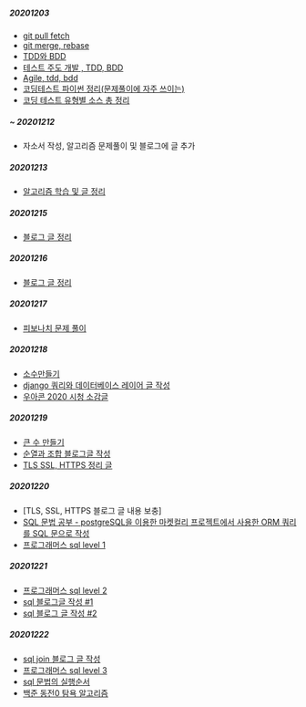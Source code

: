 ##### 20201203
- [git pull fetch](https://yuja-kong.tistory.com/60)
- [git merge, rebase](https://cyberx.tistory.com/96)
- [TDD와 BDD](https://brunch.co.kr/@cheuora/42)
- [테스트 주도 개발 , TDD, BDD](https://yorr.tistory.com/26)
- [Agile, tdd, bdd](https://blog.metafor.kr/159)
- [코딩테스트 파이썬 정리(문제풀이에 자주 쓰이는)](https://goldfishhead.tistory.com/25)
- [코딩 테스트 유형별 소스 총 정리](https://goldfishhead.tistory.com/101?category=808053)

##### ~ 20201212
- 자소서 작성, 알고리즘 문제풀이 및 블로그에 글 추가

##### 20201213
- [알고리즘 학습 및 글 정리](https://russwest.tistory.com/38?category=825593)

##### 20201215
- [블로그 글 정리](https://russwest.tistory.com/39?category=820451)

##### 20201216
- [블로그 글 정리](https://russwest.tistory.com/40)

##### 20201217
- [피보나치 문제 풀이](https://github.com/jeonyh0924/TIL/commit/a8bb5242e668445880b6b354385846446cd65ec7)

##### 20201218
- [소수만들기]()
- [django 쿼리와 데이터베이스 레이어 글 작성](https://russwest.tistory.com/43?category=820451)
- [우아콘 2020 시청 소감글](https://russwest.tistory.com/42?category=0)

##### 20201219
- [큰 수 만들기](https://russwest.tistory.com/45?category=825593)
- [순열과 조합 블로그글 작성](https://russwest.tistory.com/44?category=825593)
- [TLS SSL, HTTPS 정리 글](https://russwest.tistory.com/46?category=820452)

##### 20201220
- [TLS, SSL, HTTPS 블로그 글 내용 보충]
- [SQL 문법 공부 - postgreSQL을 이용한 마켓컬리 프로젝트에서 사용한 ORM 쿼리를 SQL 문으로 작성](https://russwest.tistory.com/47)
- [프로그래머스 sql level 1](https://russwest.tistory.com/48)

##### 20201221
- [프로그래머스 sql level 2](https://russwest.tistory.com/49?category=827412)
- [sql 블로그글 작성 #1 ](https://russwest.tistory.com/50?category=827412)
- [sql 블로그 글 작성 #2](https://russwest.tistory.com/51?category=827412)

##### 20201222
- [sql join 블로그 글 작성](https://russwest.tistory.com/52)
- [프로그래머스 sql level 3 ](https://russwest.tistory.com/53?category=827412)
- [sql 문법의 실행순서](https://russwest.tistory.com/54)
- [백준 동전0 탐욕 알고리즘](https://russwest.tistory.com/55)
